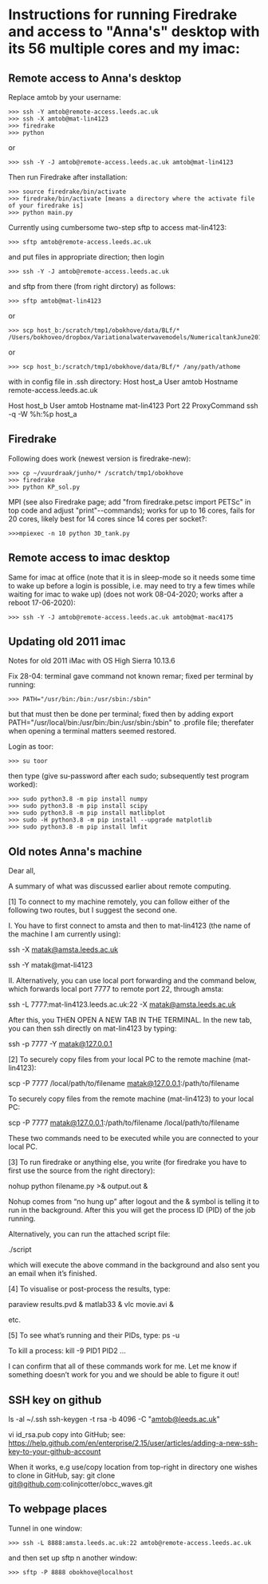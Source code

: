



# Instructions for running Firedrake and access to "Anna's" desktop with its 56 multiple cores and my imac:

## Remote access to Anna's desktop

Replace amtob by your username:
```
>>> ssh -Y amtob@remote-access.leeds.ac.uk
>>> ssh -X amtob@mat-lin4123
>>> firedrake
>>> python
```
or 
```
>>> ssh -Y -J amtob@remote-access.leeds.ac.uk amtob@mat-lin4123
```
Then run Firedrake after installation:
```
>>> source firedrake/bin/activate
>>> firedrake/bin/activate [means a directory where the activate file of your firedrake is] 
>>> python main.py 
```
Currently using cumbersome two-step sftp to access mat-lin4123:
```
>>> sftp amtob@remote-access.leeds.ac.uk
```
and put files in appropriate direction; then login 
```
>>> ssh -Y -J amtob@remote-access.leeds.ac.uk
```
and sftp from there (from right dirctory) as follows:
```
>>> sftp amtob@mat-lin4123
```
or
```
>>> scp host_b:/scratch/tmp1/obokhove/data/BLf/* /Users/bokhoveo/dropbox/Variationalwaterwavemodels/NumericaltankJune2018/BL
```
or
```
>>> scp host_b:/scratch/tmp1/obokhove/data/BLf/* /any/path/athome
```
with in config file in .ssh directory:
 Host host_a
  User amtob
  Hostname remote-access.leeds.ac.uk

Host host_b
  User amtob
  Hostname mat-lin4123
  Port 22
  ProxyCommand ssh -q -W %h:%p host_a

## Firedrake

Following does work (newest version is firedrake-new):
```
>>> cp ~/vuurdraak/junho/* /scratch/tmp1/obokhove
>>> firedrake
>>> python KP_sol.py
```
MPI (see also Firedrake page; add "from firedrake.petsc import PETSc" in top code and adjust "print"--commands); works for up to 16 cores, fails for 20 cores, likely best for 14 cores since 14 cores per socket?:
```
>>>mpiexec -n 10 python 3D_tank.py
```

## Remote access to imac desktop
Same for imac at office (note that it is in sleep-mode so it needs some time to wake up before a login is possible, i.e. may need to try a few times while waiting for imac to wake up) (does not work 08-04-2020; works after a reboot 17-06-2020):
```
>>> ssh -Y -J amtob@remote-access.leeds.ac.uk amtob@mat-mac4175
```

## Updating old 2011 imac
Notes for old 2011 iMac with OS High Sierra 10.13.6

Fix 28-04: terminal gave command not known remar; fixed per terminal by running:
```
>>> PATH="/usr/bin:/bin:/usr/sbin:/sbin"
```
but that must then be done per terminal; fixed then by adding export PATH="/usr/local/bin:/usr/bin:/bin:/usr/sbin:/sbin" to .profile file; therefater when opening a terminal matters seemed restored.

Login as toor:
```
>>> su toor
```
then type (give su-password after each sudo; subsequently test program worked):
```
>>> sudo python3.8 -m pip install numpy
>>> sudo python3.8 -m pip install scipy
>>> sudo python3.8 -m pip install matlibplot
>>> sudo -H python3.8 -m pip install --upgrade matplotlib
>>> sudo python3.8 -m pip install lmfit
```

## Old notes Anna's machine
Dear all,

A summary of what was discussed earlier about remote computing.

[1] To connect to my machine remotely, you can follow either of the following two routes, but I suggest the second one. 

I. You have to first connect to amsta and then to mat-lin4123 (the name of the machine I am currently using):

ssh -X matak@amsta.leeds.ac.uk

ssh -Y matak@mat-li4123

II. Alternatively, you can use local port forwarding and the command below, which forwards local port 7777 to remote port 22, through amsta:

ssh -L 7777:mat-lin4123.leeds.ac.uk:22 -X matak@amsta.leeds.ac.uk

After this, you THEN OPEN A NEW TAB IN THE TERMINAL. In the new tab, you can then ssh directly on mat-lin4123 by typing:

ssh -p 7777 -Y matak@127.0.0.1

[2] To securely copy files from your local PC to the remote machine (mat-lin4123):

scp -P 7777 /local/path/to/filename matak@127.0.0.1:/path/to/filename

To securely copy files from the remote machine (mat-lin4123) to your local PC:

scp -P 7777 matak@127.0.0.1:/path/to/filename /local/path/to/filename

These two commands need to be executed while you are connected to your local PC.

[3] To run firedrake or anything else, you write (for firedrake you have to first use the source from the right directory):

nohup python filename.py >& output.out &

Nohup comes from “no hung up” after logout and the & symbol is telling it to run in the background.
After this you will get the process ID (PID) of the job running.

Alternatively, you can run the attached script file:

./script

which will execute the above command in the background and also sent you an email when it’s finished.

[4] To visualise or post-process the results, type:

paraview results.pvd &
matlab33 &
vlc movie.avi &

etc.

[5] To see what’s running and their PIDs, type:
ps -u

To kill a process: 
kill -9 PID1 PID2 ...

I can confirm that all of these commands work for me. Let me know if something doesn’t work for you and we should be able to figure it out!


## SSH key on github
ls -al ~/.ssh
ssh-keygen -t rsa -b 4096 -C "amtob@leeds.ac.uk"

vi id_rsa.pub
copy into GitHub; see: https://help.github.com/en/enterprise/2.15/user/articles/adding-a-new-ssh-key-to-your-github-account

When it works, e.g use/copy location from top-right in directory one wishes to clone in GitHub, say:
git clone git@github.com:colinjcotter/obcc_waves.git

## To webpage places
Tunnel in one window:
```
>>> ssh -L 8888:amsta.leeds.ac.uk:22 amtob@remote-access.leeds.ac.uk
```

and then set up sftp n another window:
```
>>> sftp -P 8888 obokhove@localhost
```

